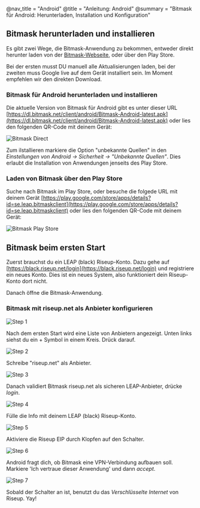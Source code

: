 @nav_title = "Android"
@title = "Anleitung: Android"
@summary = "Bitmask für Android: Herunterladen, Installation und Konfiguration"

## Bitmask herunterladen und installieren

Es gibt zwei Wege, die Bitmask-Anwendung zu bekommen, entweder direkt herunter laden von der [Bitmask-Webseite](https://dl.bitmask.net), oder über den Play Store.

Bei der ersten musst DU manuell alle Aktualisierungen laden, bei der zweiten muss Google live auf dem Gerät installiert sein. Im Moment empfehlen wir den direkten Download.

### Bitmask für Android herunterladen und installieren

Die aktuelle Version von Bitmask für Android gibt es unter dieser URL [https://dl.bitmask.net/client/android/Bitmask-Android-latest.apk](https://dl.bitmask.net/client/android/Bitmask-Android-latest.apk) oder lies den folgenden QR-Code mit deinem Gerät:

![Bitmask Direct](Bitmask-direct.png)

Zum iIstallieren markiere die Option "unbekannte Quellen" in den *Einstellungen von Android -> Sicherheit -> "Unbekannte Quellen"*. Dies erlaubt die Installation von Anwendungen jenseits des Play Store.

### Laden von Bitmask über den Play Store

Suche nach Bitmask im Play Store, oder besuche die folgede URL mit deinem Gerät [https://play.google.com/store/apps/details?id=se.leap.bitmaskclient](https://play.google.com/store/apps/details?id=se.leap.bitmaskclient) oder lies den folgenden QR-Code mit deinem Gerät:

![Bitmask Play Store](Bitmask-play.png)

## Bitmask beim ersten Start

Zuerst brauchst du ein LEAP (black) Riseup-Konto. Dazu gehe auf [https://black.riseup.net/login](https://black.riseup.net/login) und registriere ein neues Konto. Dies ist ein neues System, also funktioniert dein Riseup-Konto dort nicht.

Danach öffne die Bitmask-Anwendung.

### Bitmask mit riseup.net als Anbieter konfigurieren

![Step 1](Bitmask-android-3.png)

Nach dem ersten Start wird eine Liste von Anbietern angezeigt. Unten links siehst du ein + Symbol in einem Kreis. Drück darauf.

![Step 2](Bitmask-android-1.png)

Schreibe "riseup.net" als Anbieter.

![Step 3](Bitmask-android-2.png)

Danach validiert Bitmask riseup.net als sicheren LEAP-Anbieter, drücke *login*.

![Step 4](Bitmask-android-4.png)

Fülle die Info mit deinem LEAP (black) Riseup-Konto.

![Step 5](Bitmask-android-5.png)

Aktiviere die Riseup EIP durch Klopfen auf den Schalter.

![Step 6](Bitmask-android-6.png)

Android fragt dich, ob Bitmask eine VPN-Verbindung aufbauen soll. Markiere 'Ich vertraue dieser Anwendung' und dann *accept*.

![Step 7](Bitmask-android-7.png)

Sobald der Schalter an ist, benutzt du das *Verschlüsselte Internet* von Riseup. Yay!
